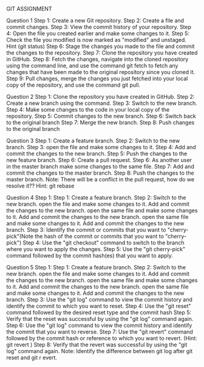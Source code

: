 
GIT ASSIGNMENT

Question 1
Step 1: Create a new Git repository.
Step 2: Create a file and commit changes.
Step 3: View the commit history of your repository.
Step 4: Open the file you created earlier and make some changes to it. 
Step 5: Check the file you modified is now marked as "modified" and unstaged. 
Hint (git status)
Step 6: Stage the changes you made to the file and commit the changes to the repository.
Step 7: Clone the repository you have created in GitHub.
Step 8: Fetch the changes, navigate into the cloned repository using the command line, and use the command git fetch to fetch any changes that have been made to the original repository since you cloned it.
Step 9: Pull changes, merge the changes you just fetched into your local copy of the repository, and use the command git pull.

Question 2
Step 1: Clone the repository you have created in GitHub.
Step 2: Create a new branch using the command.
Step 3: Switch to the new branch.
Step 4: Make some changes to the code in your local copy of the repository.
Step 5: Commit changes to the new branch.
Step 6: Switch back to the original branch
Step 7: Merge the new branch.
Step 8: Push changes to the original branch


Question 3
Step 1: Create a feature branch.
Step 2: Switch to the new branch.
Step 3: open the file and make some changes to it.
Step 4: Add and commit the changes to the new branch.
Step 5: Push the changes to the new feature branch.
Step 6: Create a pull request.
Step 6: As another user in the master branch make some changes to the same file.
Step 7: Add and commit the changes to the master branch.
Step 8: Push the changes to the master branch.
Note: There will be a conflict in the pull request, how do we resolve it??
Hint: git rebase

Question 4
Step 1: Step 1: Create a feature branch.
Step 2: Switch to the new branch.
		open the file and make some changes to it.
		Add and commit the changes to the new branch.
		open the same file and make some changes to it.
		Add and commit the changes to the new branch.
		open the same file and make some changes to it.
		Add and commit the changes to the new branch.
Step 3: Identify the commit or commits that you want to "cherry-pick"(Note the hash of the commit or commits that you want to "cherry-pick")
Step 4: Use the "git checkout" command to switch to the branch where you want to apply the changes.
Step 5: Use the "git cherry-pick" command followed by the commit hash(es) that you want to apply.

Question 5
Step 1: Step 1: Create a feature branch.
Step 2: Switch to the new branch.
		open the file and make some changes to it.
		Add and commit the changes to the new branch.
		open the same file and make some changes to it.
		Add and commit the changes to the new branch.
		open the same file and make some changes to it.
		Add and commit the changes to the new branch.
Step 3: Use the "git log" command to view the commit history and identify the commit to which you want to reset.
Step 4: Use the "git reset" command followed by the desired reset type and the commit hash
Step 5: Verify that the reset was successful by using the "git log" command again. 
Step 6: Use the "git log" command to view the commit history and identify the commit that you want to reverse.
Step 7: Use the "git revert" command followed by the commit hash or reference to which you want to revert. (Hint: git revert <commit hash>)
Step 8: Verify that the revert was successful by using the "git log" command again.
Note: Identify the difference between git log after git reset and git r evert.

